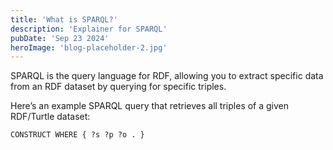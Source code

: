 ```yaml
---
title: 'What is SPARQL?'
description: 'Explainer for SPARQL'
pubDate: 'Sep 23 2024'
heroImage: 'blog-placeholder-2.jpg'
---
```

SPARQL is the query language for RDF, allowing you to extract specific data from an RDF dataset by querying for specific triples.

Here’s an example SPARQL query that retrieves all triples of a given RDF/Turtle dataset:

```sparql
CONSTRUCT WHERE { ?s ?p ?o . }
```